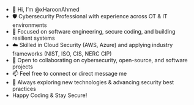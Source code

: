 - 👋 Hi, I’m @xHaroonAhmed  
- 🛡️ Cybersecurity Professional with experience across OT & IT environments  
- 👀 Focused on software engineering, secure coding, and building resilient systems  
- ☁️ Skilled in Cloud Security (AWS, Azure) and applying industry frameworks (NIST, ISO, CIS, NERC CIP)  
- 🤝 Open to collaborating on cybersecurity, open-source, and software projects  
- 📫 Feel free to connect or direct message me  
- 🚀 Always exploring new technologies & advancing security best practices  
- Happy Coding & Stay Secure!  

<!---
xHaroonAhmed/xHaroonAhmed is a ✨ special ✨ repository because its `README.md` (this file) appears on your GitHub profile.
You can click the Preview link to take a look at your changes.
--->
